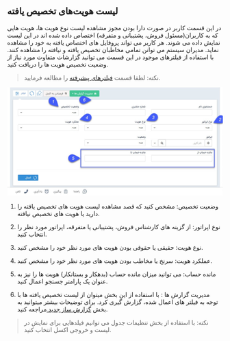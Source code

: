 ##  لیست هویت‌های تخصیص یافته 


در این قسمت  کاربر در صورت دارا بودن مجوز مشاهده لیست نوع هویت ها،  هویت هایی که به کاربران(مسئول فروش، پشتیبانی و متفرقه) اختصاص داده شده اند در این لیست نمایش داده می شوند. هر کاربر می تواند پروفایل های اختصاص یافته به خود را مشاهده نماید. مدیران سیستم می توانن تمامی مخاطبان تخصیص یافته و نیافته را مشاهده کنند. با استفاده از فیلترهای موجود در این قسمت می توانید گزارشات متفاوت مورد نیاز از وضعیت تخصیص هویت ها را دریافت کنید.

> نکته: لطفا قسمت [فیلترهای پیشرفته](https://github.com/1stco/PayamGostarDocs/blob/master/help%202.5.4/Customer-relationship-management/Advanced-filter/Advanced-filter.md) را مطالعه فرمایید.


![](takhsisyaftea111.jpg)


1. وضعیت تخصیص: مشخص کنید که قصد مشاهده لیست هویت های تخصیص یافته را دارید یا هویت های تخصیص نیافته.

2. نوع اپراتور: از گزینه های کارشناس فروش، پشتیبانی یا متفرقه، اپراتور مورد نظر را انتخاب کنید.

3. نوع هویت: حقیقی یا حقوقی بودن هویت های مورد نظر خود را مشخص کنید.

4. عملکرد هویت: سرنخ یا مخاطب بودن هویت های مورد نظر خود را مشخص کنید.

5. مانده حساب: می توانید میزان مانده حساب (بدهکار و بستانکار) هویت ها را نیز به عنوان یک پارامتر جستجو اعمال کنید.

6. مدیریت گزارش ها :  با استفاده از این بخش میتوان از لیست تخصیص یافته ها با توجه به فیلتر های اعمال شده، گزارش گیری کرد. برای توضیحات بیشتر میتوانید به بخش [گزارش ساز جدید ](https://github.com/1stco/PayamGostarDocs/blob/master/help%202.5.4/Management-and-reports/Report-Builder/Report-Builder.md)مراجعه کنید.


> نکته: با استفاده از بخش تنظیمات جدول می توانیم فیلدهایی برای نمایش در لیست و خروجی اکسل انتخاب کنید.
